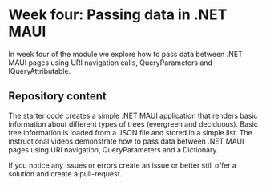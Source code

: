 # Week four: Passing data in .NET MAUI   
In week four of the module we explore how to pass data between .NET MAUI pages using URI navigation calls, QueryParameters and IQueryAttributable.

## Repository content
The starter code creates a simple .NET MAUI application that renders basic information about different types of trees (evergreen and deciduous). Basic tree information is loaded from a JSON file and stored in a simple list. The instructional videos demonstrate how to pass data between .NET MAUI pages using URI navigation, QueryParameters and a Dictionary. 

If you notice any issues or errors create an issue or better still offer a solution and create a pull-request.